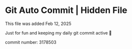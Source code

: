 # Git Auto Commit | Hidden File

This file was added Feb 12, 2025

Just for fun and keeping my daily git commit active 🤪

commit number: 3178503
